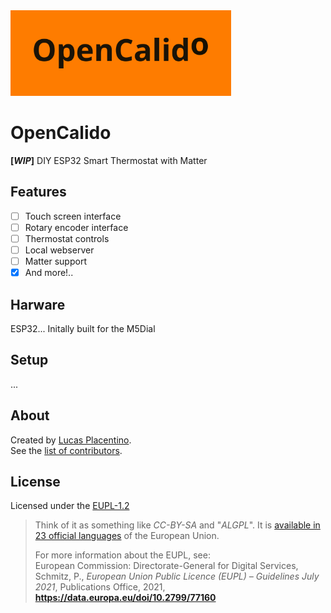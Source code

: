 <img width="70%" src="/assets/OpenCalido.png?raw=true">

# OpenCalido
**[_WIP_]** DIY ESP32 Smart Thermostat with Matter  

## Features
- [ ] Touch screen interface
- [ ] Rotary encoder interface
- [ ] Thermostat controls
- [ ] Local webserver
- [ ] Matter support
- [X] And more!..
<!-- > See [future features here]() -->

## Harware
ESP32... Initally built for the M5Dial  

## Setup
...  

## About
Created by [Lucas Placentino](https://github.com/LucasPlacentino).  
See the [list of contributors](https://github.com/LucasPlacentino/OpenCalido/graphs/contributors).  

## License
Licensed under the [EUPL-1.2](/LICENSE)  
> Think of it as something like _CC-BY-SA_ and "_ALGPL_". It is [available in 23 official languages](https://joinup.ec.europa.eu/collection/eupl/eupl-text-eupl-12) of the European Union.
> 
> For more information about the EUPL, see:  
> European Commission: Directorate-General for Digital Services, Schmitz, P., _European Union Public Licence (EUPL) – Guidelines July 2021_, Publications Office, 2021, **https://data.europa.eu/doi/10.2799/77160**
